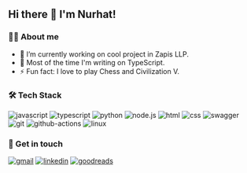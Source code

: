 ## Hi there 👋 I'm Nurhat!

### 👨‍💻 About me
- 🔭 I’m currently working on cool project in Zapis LLP.
- 🤖 Most of the time I'm writing on TypeScript.
- ⚡ Fun fact: I love to play Chess and Civilization V.

### 🛠 Tech Stack
![javascript](https://img.shields.io/badge/javascript%20-%23323330.svg?&style=for-the-badge&logo=javascript&logoColor=%23F7DF1E)
![typescript](https://img.shields.io/badge/typescript-007acc.svg?&style=for-the-badge&logo=typescript&logoColor=white)
![python](https://img.shields.io/badge/python%20-%2314354C.svg?&style=for-the-badge&logo=python&logoColor=white)
![node.js](https://img.shields.io/badge/node.js-3c873a.svg?&style=for-the-badge&logo=node.js&logoColor=white)
![html](https://img.shields.io/badge/html%20-%23E34F26.svg?&style=for-the-badge&logo=html5&logoColor=white)
![css](https://img.shields.io/badge/css%20-%231572B6.svg?&style=for-the-badge&logo=css3&logoColor=white)
![swagger](https://img.shields.io/badge/swagger-%2385EA2D.svg?&style=for-the-badge&logo=swagger&logoColor=black) ![git](https://img.shields.io/badge/git%20-%23F05033.svg?&style=for-the-badge&logo=git&logoColor=white) ![github-actions](https://img.shields.io/badge/github%20actions%20-%232671E5.svg?&style=for-the-badge&logo=github%20actions&logoColor=white) ![linux](https://img.shields.io/badge/linux-000000.svg?&style=for-the-badge&logo=linux&logoColor=white)



### 💬 Get in touch
[![gmail](https://img.shields.io/badge/gmail-DB4437.svg?&style=for-the-badge&logo=gmail&logoColor=white)](mailto:jetibayev.j@gmail.com)
[![linkedin](https://img.shields.io/badge/linkedin-0A66C2.svg?&style=for-the-badge&logo=linkedin&logoColor=white)]((https://www.linkedin.com/in/jeanseven/))
[![goodreads](https://img.shields.io/badge/goodreads-e9e5cd.svg?&style=for-the-badge&logo=goodreads&logoColor=382110)](https://www.goodreads.com/user/show/58044492-zhandos-zhetibayev)
